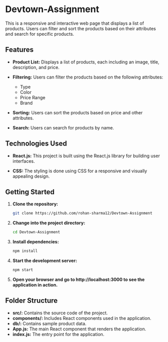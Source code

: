 # Devtown-Assignment

This is a responsive and interactive web page that displays a list of products. Users can filter and sort the products based on their attributes and search for specific products.

## Features
- **Product List:** Displays a list of products, each including an image, title, description, and price.

- **Filtering:** Users can filter the products based on the following attributes:
  - Type
  - Color
  - Price Range
  - Brand

- **Sorting:** Users can sort the products based on price and other attributes.

- **Search:** Users can search for products by name.

## Technologies Used
- **React.js:** This project is built using the React.js library for building user interfaces.

- **CSS:** The styling is done using CSS for a responsive and visually appealing design.

## Getting Started
1. **Clone the repository:**
   ```bash
   git clone https://github.com/rohan-sharma12/Devtown-Assignment


2. **Change into the project directory:**
   ```bash
   cd Devtown-Assignment

3. **Install dependencies:**
   ```bash
   npm install

4. **Start the development server:**
    ```bash
   npm start

5. **Open your browser and go to http://localhost:3000 to see the application in action.**

## Folder Structure
  - **src/:** Contains the source code of the project.
  - **components/:** Includes React components used in the application.
  - **db/:** Contains sample product data.
  - **App.js:** The main React component that renders the application.
  - **index.js:** The entry point for the application.

